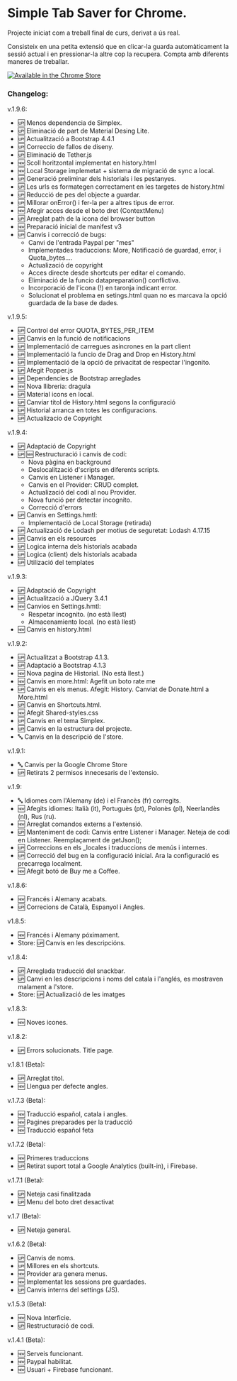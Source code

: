 # Simple Tab Saver for Chrome.

Projecte iniciat com a treball final de curs, derivat a ús real.

Consisteix en una petita extensió que en clicar-la guarda automàticament la sessió actual i en pressionar-la altre cop la recupera.
Compta amb diferents maneres de treballar.

[![Available in the Chrome Store](https://developer-chrome-com.imgix.net/image/BrQidfK9jaQyIHwdw91aVpkPiib2/LclHxMxqoswLNRcUW3m5.png )](https://chrome.google.com/webstore/detail/simple-tab-saver/poliinbejkeohgkakcjhnidgbalekdnj)

### Changelog: 


v.1.9.6:

* 🆙 Menos dependencia de Simplex.
* 🆙 Eliminació de part de Material Desing Lite.
* 🆙 Actualització a Bootstrap 4.4.1
* 🆙 Correccio de fallos de diseny.
* 🆙 Eliminació de Tether.js
* 🆕 Scoll horitzontal implementat en history.html
* 🆕 Local Storage implemetat + sistema de migració de sync a local.
* 🆙 Generació preliminar dels historials i les pestanyes.
* 🆙 Les urls es formategen correctament en les targetes de history.html
* 🆙 Reducció de pes del objecte a guardar.
* 🆙 Millorar onError() i fer-la per a altres tipus de error.
* 🆕 Afegir acces desde el boto dret (ContextMenu)
* 🆙 Arreglat path de la icona del browser button
* 🆕 Preparació inicial de manifest v3
* 🆙 Canvis i correcció de bugs:
    *  Canvi de l'entrada Paypal per "mes"
    *  Implementades traduccions: More, Notificació de guardad, error, i Quota_bytes....
    *  Actualizació de copyright
    *  Acces directe desde shortcuts per editar el comando.
    *  Eliminació de la funcio datapreparation() conflictiva.
    *  Incorporació de l'icona (!) en taronja indicant error.
    *  Solucionat el problema en setings.html quan no es marcava la opció guardada de la base de dades.

v.1.9.5:

* 🆙 Control del error QUOTA_BYTES_PER_ITEM
* 🆙 Canvis en la funció de notificacions
* 🆙 Implementació de carregues asincrones en la part client
* 🆙 Implementació la funcio de Drag and Drop en History.html
* 🆙 Implementació de la opció de privacitat de respectar l'ingonito.
* 🆙 Afegit Popper.js
* 🆙 Dependencies de Bootstrap arreglades
* 🆕 Nova llibreria: dragula
* 🆙 Material icons en local.
* 🆙 Canviar titol de History.html segons la configuració
* 🆙 Historial arranca en totes les configuracions.
* 🆙 Actualizacio de Copyright


v.1.9.4:
* 🆙 Adaptació de Copyright
* 🆙 🆕 Restructuració i canvis de codi:
   * Nova pàgina en background
   * Deslocalització d'scripts en diferents scripts.
   * Canvis en Listener i Manager.
   * Canvis en el Provider: CRUD complet.
   * Actualizació del codi al nou Provider.
   * Nova funció per detectar incognito.
   * Correcció d'errors
* 🆙 Canvis en Settings.hmtl:
   * Implementació de Local Storage (retirada)
* 🆙 Actualizació de Lodash per motius de seguretat: Lodash 4.17.15
* 🆙 Canvis en els resources
* 🆙 Logica interna dels historials acabada
* 🆙 Logica (client) dels historials acabada
* 🆙 Utilizació del templates

v.1.9.3:
* 🆙 Adaptació de Copyright
* 🆙 Actualització a JQuery 3.4.1
* 🆕 Canvios en Settings.hmtl:
    * Respetar incognito. (no està llest)
    * Almacenamiento local. (no està llest)
* 🆕 Canvis en history.html

v.1.9.2:
* 🆙 Actualitzat a Bootstrap 4.1.3.
* 🆙 Adaptació a Bootstrap 4.1.3 
* 🆕 Nova pagina de Historial. (No està llest.)
* 🆕 Canvis en more.html: Agefit un boto rate me
* 🆙 Canvis en els menus. Afegit: History. Canviat de Donate.html a More.html
* 🆙 Canvis en Shortcuts.html.
* 🆕 Afegit Shared-styles.css
* 🆙 Canvis en el tema Simplex.
* 🆙 Canvis en la estructura del projecte.
* 🔤 Canvis en la descripció de l'store.

v.1.9.1:
* 🔤 Canvis per la Google Chrome Store
* 🆙 Retirats 2 permisos innecesaris de l'extensio.

v.1.9:
* 🔤 Idiomes com l'Alemany (de) i el Francès (fr) corregits.
* 🆕 Afegits idiomes: Italià (it), Portuguès (pt), Polonès (pl), Neerlandès (nl), Rus (ru).
* 🆕 Arreglat comandos externs a l'extensió.
* 🆙 Manteniment de codi: Canvis entre Listener i Manager. Neteja de codi en Listener. Reemplaçament de getJson();
* 🆙 Correccions en els _locales i traduccions de menús i internes.
* 🆙 Correcció del bug en la configuració inicial. Ara la configuració es precarrega localment.
* 🆕 Afegit botó de Buy me a Coffee.

v.1.8.6:
* 🆕 Francés i Alemany acabats.
* 🆙 Correcions de Català, Espanyol i Angles.

v1.8.5:
* 🆕 Francés i Alemany póximament.
* Store: 🆙 Canvis en les descripcións.

v.1.8.4:
* 🆙 Arreglada traducció del snackbar.
* 🆙 Canvi en les descripcions i noms del catala i l'anglés, es mostraven malament a l'store.
* Store: 🆙 Actualizació de les imatges

v.1.8.3:
* 🆕 Noves icones.

v.1.8.2:
* 🆙 Errors solucionats. Title page.

v.1.8.1 (Beta):
* 🆙 Arreglat titol.
* 🆕 Llengua per defecte angles.

v.1.7.3 (Beta):
* 🆕 Traducció español, catala i angles.
* 🆕 Pagines preparades per la traducció
* 🆕 Traducció español feta

v.1.7.2 (Beta):
* 🆕 Primeres traduccions
* 🆙 Retirat suport total a Google Analytics (built-in), i Firebase.

v.1.7.1 (Beta):
* 🆙 Neteja casi finalitzada
* 🆙 Menu del boto dret desactivat

v.1.7 (Beta):
* 🆙 Neteja general.

v.1.6.2 (Beta):
* 🆙 Canvis de noms.
* 🆙 Millores en els shortcuts.
* 🆕 Provider ara genera menus.
* 🆕 Implementat les sessions pre guardades.
* 🆙 Canvis interns del settings (JS).

v.1.5.3 (Beta):
* 🆕 Nova Interficie.
* 🆙 Restructuració de codi.

v.1.4.1 (Beta):
* 🆕 Serveis funcionant.
* 🆕 Paypal habilitat.
* 🆕 Usuari + Firebase funcionant.
